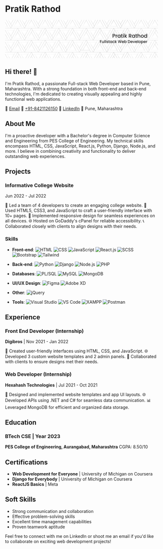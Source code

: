 # Pratik Rathod

![Profile Banner](https://github.com/PratikRathod712/PratikRathod712/blob/main/Linkdin%20bg.png)

## Hi there! 👋

I'm Pratik Rathod, a passionate Full-stack Web Developer based in Pune, Maharashtra. With a strong foundation in both front-end and back-end technologies, I'm dedicated to creating visually appealing and highly functional web applications.

📧 [Email](mailto:pratik712002rathod@gmail.com)
📱 [+91-8421126150](tel:+918421126150)
💼 [LinkedIn](https://www.linkedin.com/in/pratikrathoddev/)
📍 Pune, Maharashtra

## About Me

I'm a proactive developer with a Bachelor's degree in Computer Science and Engineering from PES College of Engineering. My technical skills encompass HTML, CSS, JavaScript, React.js, Python, Django, Node.js, and more. I believe in combining creativity and functionality to deliver outstanding web experiences.

## Projects

### Informative College Website
Jun 2022 - Jul 2022

🚀 Led a team of 4 developers to create an engaging college website.
🎨 Used HTML5, CSS3, and JavaScript to craft a user-friendly interface with 10+ pages.
📱 Implemented responsive design for seamless experiences on all devices.
🌐 Hosted on GoDaddy's cPanel for reliable accessibility.
📞 Collaborated closely with clients to align designs with their needs.

### Skills
- **Front-end**: 
  ![HTML](https://img.shields.io/badge/HTML-5E8DE3?style=for-the-badge&logo=html5&logoColor=white)
  ![CSS](https://img.shields.io/badge/CSS-5E8DE3?style=for-the-badge&logo=css3&logoColor=white)
  ![JavaScript](https://img.shields.io/badge/JavaScript-5E8DE3?style=for-the-badge&logo=javascript&logoColor=white)
  ![React.js](https://img.shields.io/badge/React.js-5E8DE3?style=for-the-badge&logo=react&logoColor=white)
  ![SCSS](https://img.shields.io/badge/SCSS-5E8DE3?style=for-the-badge&logo=sass&logoColor=white)
  ![Bootstrap](https://img.shields.io/badge/Bootstrap-5E8DE3?style=for-the-badge&logo=bootstrap&logoColor=white)
  ![Tailwind](https://img.shields.io/badge/Tailwind-5E8DE3?style=for-the-badge&logo=tailwind-css&logoColor=white)
  
- **Back-end**: 
  ![Python](https://img.shields.io/badge/Python-5E8DE3?style=for-the-badge&logo=python&logoColor=white)
  ![Django](https://img.shields.io/badge/Django-5E8DE3?style=for-the-badge&logo=django&logoColor=white)
  ![Node.js](https://img.shields.io/badge/Node.js-5E8DE3?style=for-the-badge&logo=node.js&logoColor=white)
  ![PHP](https://img.shields.io/badge/PHP-5E8DE3?style=for-the-badge&logo=php&logoColor=white)
  
- **Databases**: 
  ![PL/SQL](https://img.shields.io/badge/PL%2FSQL-5E8DE3?style=for-the-badge&logo=oracle&logoColor=white)
  ![MySQL](https://img.shields.io/badge/MySQL-5E8DE3?style=for-the-badge&logo=mysql&logoColor=white)
  ![MongoDB](https://img.shields.io/badge/MongoDB-5E8DE3?style=for-the-badge&logo=mongodb&logoColor=white)
  
- **UI/UX Design**: 
  ![Figma](https://img.shields.io/badge/Figma-5E8DE3?style=for-the-badge&logo=figma&logoColor=white)
  ![Adobe XD](https://img.shields.io/badge/Adobe%20XD-5E8DE3?style=for-the-badge&logo=adobe-xd&logoColor=white)
  
- **Other**: 
  ![jQuery](https://img.shields.io/badge/jQuery-5E8DE3?style=for-the-badge&logo=jquery&logoColor=white)
  
- **Tools**: 
  ![Visual Studio](https://img.shields.io/badge/Visual%20Studio-5E8DE3?style=for-the-badge&logo=visual-studio&logoColor=white)
  ![VS Code](https://img.shields.io/badge/VS%20Code-5E8DE3?style=for-the-badge&logo=visual-studio-code&logoColor=white)
  ![XAMPP](https://img.shields.io/badge/XAMPP-5E8DE3?style=for-the-badge&logo=xampp&logoColor=white)
  ![Postman](https://img.shields.io/badge/Postman-5E8DE3?style=for-the-badge&logo=postman&logoColor=white)


## Experience

### Front End Developer (Internship)
**Digibros** | Nov 2021 - Jan 2022

🎉 Created user-friendly interfaces using HTML, CSS, and JavaScript.
🌐 Developed 3 custom website templates and 2 admin panels.
🤝 Collaborated with clients to ensure designs met their needs.

### Web Developer (Internship)
**Hexahash Technologies** | Jul 2021 - Oct 2021

🎨 Designed and implemented website templates and app UI layouts.
🌐 Developed APIs using .NET and C# for seamless data communication.
📊 Leveraged MongoDB for efficient and organized data storage.

## Education

### BTech CSE | Year 2023
**PES College of Engineering, Aurangabad, Maharashtra**
CGPA: 8.50/10

## Certifications

- **Web Development for Everyone** | University of Michigan on Coursera
- **Django for Everybody** | University of Michigan on Coursera
- **ReactJS Basics** | Meta

## Soft Skills

- Strong communication and collaboration
- Effective problem-solving skills
- Excellent time management capabilities
- Proven teamwork aptitude

Feel free to connect with me on LinkedIn or shoot me an email if you'd like to collaborate on exciting web development projects!
